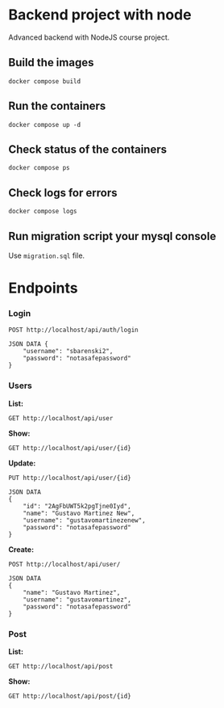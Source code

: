 # Backend project with node
Advanced backend with NodeJS course project.

## Build the images
```
docker compose build
```

## Run the containers
```
docker compose up -d
```

## Check status of the containers
```
docker compose ps
```

## Check logs for errors
```
docker compose logs
```


## Run migration script your mysql console
Use `migration.sql` file.


# Endpoints 

### Login
```
POST http://localhost/api/auth/login

JSON DATA {
	"username": "sbarenski2",
	"password": "notasafepassword"
}
```

### Users
**List:**
```
GET http://localhost/api/user
```
**Show:**
```
GET http://localhost/api/user/{id}
```
**Update:**
```
PUT http://localhost/api/user/{id}

JSON DATA
{
	"id": "2AgFbUWT5k2pgTjne0Iyd",
	"name": "Gustavo Martinez New",
	"username": "gustavomartinezenew",
	"password": "notasafepassword"
}
```
**Create:**
```
POST http://localhost/api/user/

JSON DATA
{
	"name": "Gustavo Martinez",
	"username": "gustavomartinez",
	"password": "notasafepassword"
}
```

### Post
**List:**
```
GET http://localhost/api/post
```
**Show:**
```
GET http://localhost/api/post/{id}
```
